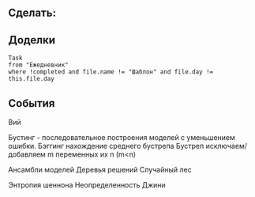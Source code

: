 ## Cделать:

## Доделки 
```dataview
Task
from "Ежедневник"
where !completed and file.name != "Шаблон" and file.day != this.file.day
```
## События

Вий

Бустинг - последовательное построения моделей с уменьшением ошибки.
Бэггинг нахождение среднего бустрепа
Бустреп  исключаем/добавляем m переменных их n (m<n)

Ансамбли моделей
Деревья решений
Случайный лес

Энтропия шеннона 
Неопределенность Джини
